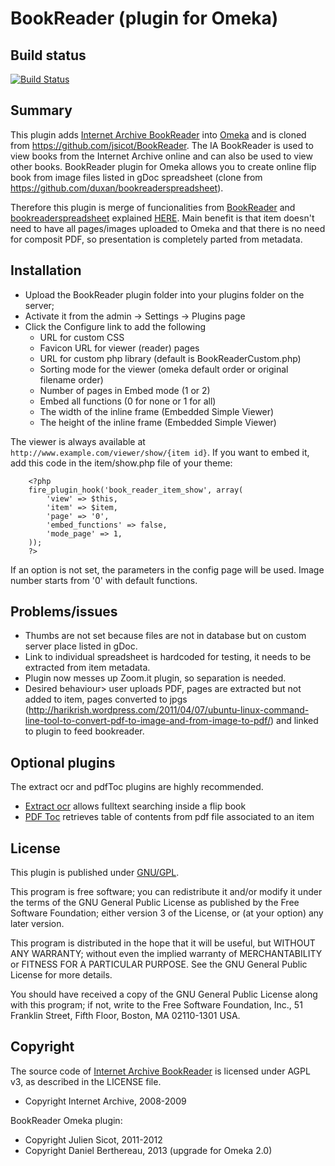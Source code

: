 BookReader (plugin for Omeka)
=============================

Build status
-----------

[![Build Status](https://travis-ci.org/duxan/BookReader-PDF.png?branch=master)](https://travis-ci.org/duxan/BookReader-PDF)

Summary
-----------

This plugin adds [Internet Archive BookReader] into [Omeka] and is cloned from https://github.com/jsicot/BookReader.
The IA BookReader is used to view books from the Internet Archive online and can
also be used to view other books.
BookReader plugin for Omeka allows you to create online flip book from image
files listed in gDoc spreadsheet (clone from https://github.com/duxan/bookreaderspreadsheet).

Therefore this plugin is merge of funcionalities from [BookReader](https://github.com/jsicot/BookReader) and [bookreaderspreadsheet](https://github.com/duxan/bookreaderspreadsheet) explained [HERE](http://www.nypl.org/blog/2013/06/25/binding-your-own-ebooks-pt-1-bookreader). Main benefit is that item doesn't need to have all pages/images uploaded to Omeka and that there is no need for composit PDF, so presentation is completely parted from metadata.


Installation
------------

- Upload the BookReader plugin folder into your plugins folder on the server;
- Activate it from the admin → Settings → Plugins page
- Click the Configure link to add the following
    - URL for custom CSS
    - Favicon URL for viewer (reader) pages
    - URL for custom php library (default is BookReaderCustom.php)
    - Sorting mode for the viewer (omeka default order or original filename order)
    - Number of pages in Embed mode (1 or 2)
    - Embed all functions (0 for none or 1 for all)
    - The width of the inline frame (Embedded Simple Viewer)
    - The height of the inline frame (Embedded Simple Viewer)

The viewer is always available at `http://www.example.com/viewer/show/{item id}`.
If you want to embed it, add this code in the item/show.php file of your theme:

```
    <?php
    fire_plugin_hook('book_reader_item_show', array(
        'view' => $this,
        'item' => $item,
        'page' => '0',
        'embed_functions' => false,
        'mode_page' => 1,
    ));
    ?>
```

If an option is not set, the parameters in the config page will be used.
Image number starts from '0' with default functions.


Problems/issues
---------------------------

- Thumbs are not set because files are not in database but on custom server place listed in gDoc.
- Link to individual spreadsheet is hardcoded for testing, it needs to be extracted from item metadata.
- Plugin now messes up Zoom.it plugin, so separation is needed.
- Desired behaviour> user uploads PDF, pages are extracted but not added to item, pages converted to jpgs (http://harikrish.wordpress.com/2011/04/07/ubuntu-linux-command-line-tool-to-convert-pdf-to-image-and-from-image-to-pdf/) and linked to plugin to feed bookreader.


Optional plugins
----------------

The extract ocr and pdfToc plugins are highly recommended.

- [Extract ocr] allows fulltext searching inside a flip book
- [PDF Toc] retrieves table of contents from pdf file associated to an item


License
-------

This plugin is published under [GNU/GPL].

This program is free software; you can redistribute it and/or modify it under
the terms of the GNU General Public License as published by the Free Software
Foundation; either version 3 of the License, or (at your option) any later
version.

This program is distributed in the hope that it will be useful, but WITHOUT
ANY WARRANTY; without even the implied warranty of MERCHANTABILITY or FITNESS
FOR A PARTICULAR PURPOSE. See the GNU General Public License for more
details.

You should have received a copy of the GNU General Public License along with
this program; if not, write to the Free Software Foundation, Inc.,
51 Franklin Street, Fifth Floor, Boston, MA 02110-1301 USA.


Copyright
---------

The source code of [Internet Archive BookReader] is licensed under AGPL v3, as
described in the LICENSE file.

* Copyright Internet Archive, 2008-2009

BookReader Omeka plugin:

* Copyright Julien Sicot, 2011-2012
* Copyright Daniel Berthereau, 2013 (upgrade for Omeka 2.0)


[Omeka]: https://omeka.org "Omeka.org"
[Internet Archive BookReader]: http://openlibrary.org/dev/docs/bookreader
[source of IA BookReader]: http://github.com/openlibrary/bookreader
[embedded version]: http://bibnum.univ-rennes2.fr/items/show/566
[fullscreen mode]: http://bibnum.univ-rennes2.fr/viewer/show/566
[Extract ocr]: https://github.com/symac/Plugin-Extractocr
[PDF Toc]: https://github.com/symac/Plugin-PdfToc
[BookReader issues]: https://github.com/jsicot/BookReader/Issues "GitHub BookReader"
[GNU/GPL]: https://www.gnu.org/licenses/gpl-3.0.html "GNU/GPL v3"
[Daniel-KM]: https://github.com/Daniel-KM "Daniel Berthereau"
[jsicot]: https://github.com/jsicot "Julien Sicot"
[Université Rennes 2]: http://bibnum.univ-rennes2.fr
[Mines ParisTech]: http://bib.mines-paristech.fr "Mines ParisTech / ENSMP"
